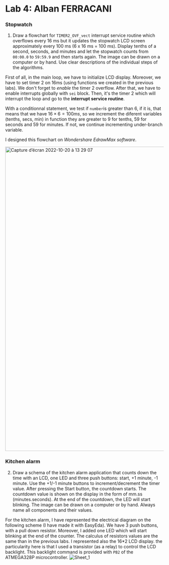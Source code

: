 # Lab 4: Alban FERRACANI

### Stopwatch

1. Draw a flowchart for `TIMER2_OVF_vect` interrupt service routine which overflows every 16&nbsp;ms but it updates the stopwatch LCD screen approximately every 100&nbsp;ms (6 x 16&nbsp;ms = 100&nbsp;ms). Display tenths of a second, seconds, and minutes and let the stopwatch counts from `00:00.0` to `59:59.9` and then starts again. The image can be drawn on a computer or by hand. Use clear descriptions of the individual steps of the algorithms.

First of all, in the main loop, we have to initialize LCD display. Moreover, we have to set timer 2 on 16ms (using functions we created in the previous labs). We don't forget to *enable* the timer 2 overflow. After that, we have to enable interrupts globally with `sei` block. Then, it's the timer 2 which will interrupt the loop and go to the **interrupt service routine**. 

With a conditionnal statement, we test if `number`is greater than 6, if it is, that means that we have $16\times 6 = 100ms$, so we increment the diferent variables (tenths, secs, min) in function they are greater to 9 for tenths, 59 for seconds and 59 for minutes. If not, we continue incrementing under-branch variable. 

I designed this flowchart on *Wondershare EdrawMax software*. 

<img width="966" alt="Capture d’écran 2022-10-20 à 13 29 07" src="https://user-images.githubusercontent.com/114081879/196936764-03f9ac28-244d-49fe-a93b-c49dc9506950.png">



### Kitchen alarm

2. Draw a schema of the kitchen alarm application that counts down the time with an LCD, one LED and three push buttons: start, +1 minute, -1 minute. Use the +1/-1 minute buttons to increment/decrement the timer value. After pressing the Start button, the countdown starts. The countdown value is shown on the display in the form of mm.ss (minutes.seconds). At the end of the countdown, the LED will start blinking. The image can be drawn on a computer or by hand. Always name all components and their values.

For the kitchen alarm, I have represented the electrical diagram on the following scheme (I have made it with EasyEda). We have 3 push buttons, with a pull down resistor. Moreover, I added one LED which will start blinking at the end of the counter. The calculus of resistors values are the same than in the previous labs. I represented also the 16*2 LCD display. the particularity here is that I used a transistor (as a relay) to control the LCD backlight. This backlight command is provided with `PB2` of the ATMEGA328P microcontroller. 
  ![Sheet_1](https://user-images.githubusercontent.com/114081879/196925510-eedbc530-bb83-4efd-9dfc-e487e89c82b2.svg)
